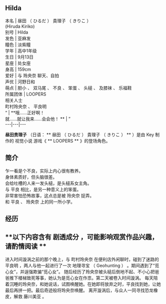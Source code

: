 **Hilda**  
---  
本名  |  昼田  （  ひるだ  ）  貴理子  （  きりこ  ）    
(Hiruda Kiriko)  
别号  |  Hilda   
发色  |  亚麻发   
瞳色  |  淡紫瞳   
学年  |  高中1年级   
生日  |  9月13日   
星座  |  处女座   
身高  |  159cm   
爱好  |  与  玲央奈  聊天、自拍   
声优  |  河野日和   
萌点  |  胆小  、  双马尾  、  不良  、  笨蛋  、  头槌  、  及膝袜  、  乐福鞋   
所属团体  |  LOOPERS   
相关人士  
町村玲央奈  、  平良明  
“  |  **哦……正好啊！  
就……就让我来……会会他！ ** |  ”   
---|---|---  
  
**昼田贵理子** （日语：  ** 昼田  （  ひるだ  ）  貴理子  （  きりこ  ）  ** ）是由  Key  制作的  视觉小说  游戏《
** LOOPERS  ** 》的登场角色。

##  简介

乍一看是个不良，实际上内心很有教养。  
身体素质好，但头脑很差。  
会给吐槽的人来一发头槌，是头槌系女主角。  
与  平良  相比，是另一种意义上的笨蛋。  
非常害怕恐怖故事，这点总是被  玲央奈  捉弄。  
和  平良  、  玲央奈  上的同一所小学。

##  经历

**以下内容含有 剧透成分  ，可能影响观赏作品兴趣，请酌情阅读 **  
---  
进入时间漩涡之前的那个晚上，与  町村玲央奈  在便利店外闲聊时，碰到了迷路的  平良明  ，两人与他一起进行了一次  地理寻宝  （
Geohunting  ）  。期间遇到了“觅心女”，并逞强欺骗“觅心女”。
随后经历了玲央奈被头槌后倒地不起、不小心把爸爸推下楼梯致死等事，她认为是觅心女在作祟。第二天被卷入时间漩涡。
每天陪着沉睡的玲央奈，和她说话，试图唤醒她。在她即将放弃之时，平良找到她，让她最后再拼一把。最后奇迹般将玲央奈唤醒。
离开漩涡后，与众人一同寻找恐龙橡皮，解救  藤川美亚  。  
  